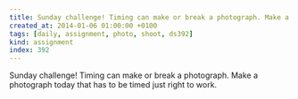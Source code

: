 ```yaml
---
title: Sunday challenge! Timing can make or break a photograph. Make a photograph today that has to be timed just right to work.
created_at: 2014-01-06 01:00:00 +0100
tags: [daily, assignment, photo, shoot, ds392]
kind: assignment
index: 392
---
```


Sunday challenge! Timing can make or break a photograph. Make a photograph today that has to be timed just right to work.
